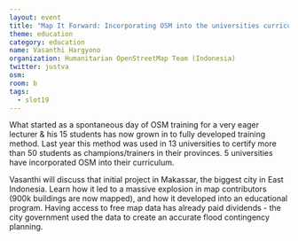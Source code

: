 ```yaml
---
layout: event
title: "Map It Forward: Incorporating OSM into the universities curriculum"
theme: education
category: education
name: Vasanthi Hargyono
organization: Humanitarian OpenStreetMap Team (Indonesia)
twitter: justva
osm:
room: b
tags:
  - slot19
---
```

What started as a spontaneous day of OSM training for a very eager lecturer & his 15 students has now grown in  to fully developed training method. Last year this method was used in 13 universities to certify more than 50 students as champions/trainers in their provinces. 5 universities have incorporated OSM into their curriculum.

Vasanthi will discuss that initial project in Makassar, the biggest city in East Indonesia. Learn how it led to a massive explosion in map contributors (900k buildings are now mapped), and how it developed into an educational program. Having access to free map data has already paid dividends - the city government used the data to create an accurate flood contingency planning.
